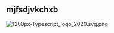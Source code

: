 ## mjfsdjvkchxb


![1200px-Typescript_logo_2020.svg.png](https://cdn.hashnode.com/res/hashnode/image-dev/upload/v1608016747942/mdinww1WW.png?w=300)
